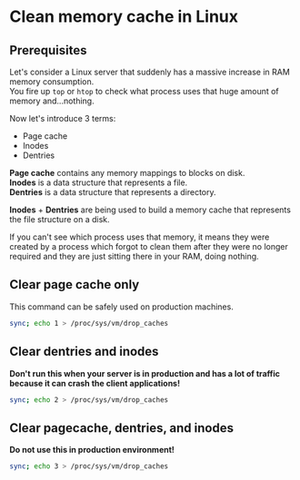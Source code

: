 # Clean memory cache in Linux

## Prerequisites

Let's consider a Linux server that suddenly has a massive increase in RAM memory consumption.  
You fire up ```top``` or ```htop``` to check what process uses that huge amount of memory and...nothing.

Now let's introduce 3 terms:

* Page cache
* Inodes
* Dentries

__Page cache__ contains any memory mappings to blocks on disk.  
__Inodes__ is a data structure that represents a file.  
__Dentries__ is a data structure that represents a directory.

__Inodes__ + __Dentries__ are being used to build a memory cache that represents the file structure on a disk.

If you can't see which process uses that memory, it means they were created by a process which forgot to clean them after they were no longer required and they are just sitting there in your RAM, doing nothing.

## Clear page cache only

This command can be safely used on production machines.

```bash
sync; echo 1 > /proc/sys/vm/drop_caches
```

## Clear dentries and inodes

__Don't run this when your server is in production and has a lot of traffic because it can crash the client applications!__

```bash
sync; echo 2 > /proc/sys/vm/drop_caches
```

## Clear pagecache, dentries, and inodes

__Do not use this in production environment!__

```bash
sync; echo 3 > /proc/sys/vm/drop_caches
```
